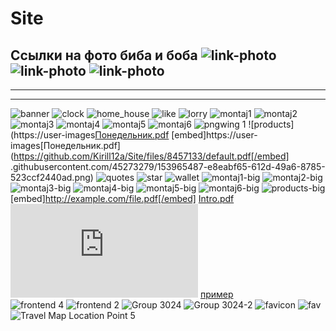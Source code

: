 # Site
Ссылки на фото 
биба и боба 
![link-photo](https://user-images.githubusercontent.com/45273279/140622206-27216174-6cd9-4067-851b-6f33707b5e56.png)
![link-photo](https://user-images.githubusercontent.com/45273279/143237881-6dde9d6d-0487-410f-878d-86b93a06ac0e.png)
![link-photo](https://user-images.githubusercontent.com/45273279/143237895-9a6d36da-3f5a-41d1-8246-47cca0543bf0.png)
---------------------------------------------------------------------------------------------------------------------
---------------------------------------------------------------------------------------------------------------------
---------------------------------------------------------------------------------------------------------------------
![banner](https://user-images.githubusercontent.com/45273279/153965461-d3a9eae2-d994-4fa8-b68a-4b4045bf2d96.png)
![clock](https://user-images.githubusercontent.com/45273279/153965462-1eda07f7-ea3a-4e4b-b07f-0f2d3dc30c10.png)
![home_house](https://user-images.githubusercontent.com/45273279/153965463-f1d195ba-5e88-48d1-a77d-d7a5de663c39.png)
![like](https://user-images.githubusercontent.com/45273279/153965464-d1b7a844-0067-4521-84d0-e847f1a69487.png)
![lorry](https://user-images.githubusercontent.com/45273279/153965468-b52bfecb-0a47-4b33-bf7c-0d8cbd661dae.png)
![montaj1](https://user-images.githubusercontent.com/45273279/153965471-5f149b1e-5476-4571-ab14-cbf43ccaf972.png)
![montaj2](https://user-images.githubusercontent.com/45273279/153965474-fcb6e9dc-8ac8-486a-970c-89c96fd74a8b.png)
![montaj3](https://user-images.githubusercontent.com/45273279/153965478-bdd6c391-756f-49d7-aba9-0802d9a6d9a2.png)
![montaj4](https://user-images.githubusercontent.com/45273279/153965482-35a71f28-a770-443c-824c-ff41b5309d82.png)
![montaj5](https://user-images.githubusercontent.com/45273279/153965483-c158e724-bb33-42fa-bbaf-7204506ea632.png)
![montaj6](https://user-images.githubusercontent.com/45273279/153965484-9fabeb97-14ee-4f87-9b25-5cf1c27b09f7.png)
![pngwing 1](https://user-images.githubusercontent.com/45273279/153965486-80d4a84d-cfbf-42d9-8d9a-97f73dbd4777.png)
![products](https://user-images[Понедельник.pdf](https://github.com/Kirill12a/Site/files/8457133/default.pdf)
[embed]https://user-images[Понедельник.pdf](https://github.com/Kirill12a/Site/files/8457133/default.pdf[/embed]
.githubusercontent.com/45273279/153965487-e8eabf65-612d-49a6-8785-523ccf2440ad.png)
![quotes](https://user-images.githubusercontent.com/45273279/153965490-83fc73f2-31ca-40ee-9932-41122f99d483.png)
![star](https://user-images.githubusercontent.com/45273279/153965492-f82ff3d9-4ab4-48fb-bb87-59dba43d6fc2.png)
![wallet](https://user-images.githubusercontent.com/45273279/153965494-d06637d2-4ed5-4b04-a6b0-e354136778c1.png)
![montaj1-big](https://user-images.githubusercontent.com/45273279/154306431-754a39bf-4ef8-49d0-88a5-e867f3ec65e1.png)
![montaj2-big](https://user-images.githubusercontent.com/45273279/154306441-ae76564a-b5fc-47ff-880c-6698dd77bd14.png)
![montaj3-big](https://user-images.githubusercontent.com/45273279/154306465-7b8d65e4-a9b6-47f3-abb2-974b71da91cf.png)
![montaj4-big](https://user-images.githubusercontent.com/45273279/154306473-609c19fc-9030-4074-938e-fbd227253d53.png)
![montaj5-big](https://user-images.githubusercontent.com/45273279/154306477-a5ecb5ba-faab-42a7-8dc8-5fa126bb8dd8.png)
![montaj6-big](https://user-images.githubusercontent.com/45273279/154306482-63cba634-499f-441a-8804-d79c26608b21.png)
![products-big](https://user-images.githubusercontent.com/45273279/154306485-b325ba93-93dd-4a29-a483-408bf75a8cb2.png)
[embed]http://example.com/file.pdf[/embed]
[Intro.pdf](https://github.com/Kirill12a/Site/files/8457137/default.pdf)
<embed src="https://github.com/Kirill12a/Site/files/8457137/default.pdf" type="application/pdf" />
[пример](http://example.com/ "Необязательная подсказка")  
![frontend 4](https://user-images.githubusercontent.com/45273279/166673278-6b284143-64c4-4aab-b28e-5d4be34eeec7.svg)
![frontend 2](https://user-images.githubusercontent.com/45273279/166800546-6c073c04-08ee-47f0-b968-5a37203e6b02.png)
![Group 3024](https://user-images.githubusercontent.com/45273279/178114589-d9a4f133-8583-41db-bb2d-c36a554a2671.png)
![Group 3024-2](https://user-images.githubusercontent.com/45273279/178114665-9e5fa2be-61ec-46c3-b313-dea8517f6377.png)
![favicon](https://user-images.githubusercontent.com/45273279/179352567-b1c25f86-cf3e-467a-99d2-0ade57567be9.png)
![fav](https://user-images.githubusercontent.com/45273279/181840540-45dce861-0683-4c0b-bc58-818ea6ff6fd4.png)![Travel Map Location Point 5](https://user-images.githubusercontent.com/45273279/187353288-3c603c53-3483-4f9b-98a4-950ee2f6180b.png)

